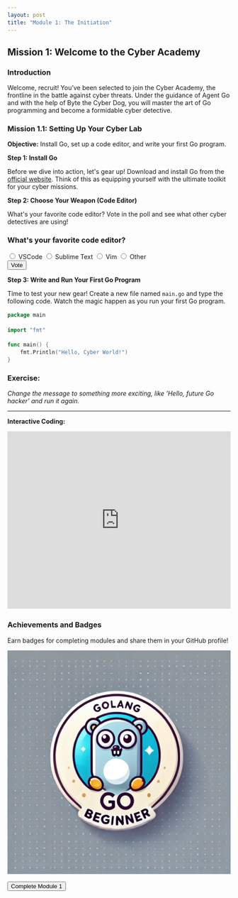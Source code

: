 ```yaml
---
layout: post
title: "Module 1: The Initiation"
---
```


## Mission 1: Welcome to the Cyber Academy

### Introduction

Welcome, recruit! You’ve been selected to join the Cyber Academy, the frontline in the battle against cyber threats. Under the guidance of Agent Go and with the help of Byte the Cyber Dog, you will master the art of Go programming and become a formidable cyber detective.

### Mission 1.1: Setting Up Your Cyber Lab

**Objective:** Install Go, set up a code editor, and write your first Go program.

**Step 1: Install Go**

Before we dive into action, let's gear up! Download and install Go from the [official website](https://golang.org/dl/). Think of this as equipping yourself with the ultimate toolkit for your cyber missions.

**Step 2: Choose Your Weapon (Code Editor)**

What's your favorite code editor? Vote in the poll and see what other cyber detectives are using!

<div id="poll">
  <h3>What's your favorite code editor?</h3>
  <form>
    <label class="poll-option">
      <input type="radio" id="vscode" name="editor" value="VSCode">
      <span>VSCode</span>
    </label>
    <label class="poll-option">
      <input type="radio" id="sublime" name="editor" value="Sublime Text">
      <span>Sublime Text</span>
    </label>
    <label class="poll-option">
      <input type="radio" id="vim" name="editor" value="Vim">
      <span>Vim</span>
    </label>
    <label class="poll-option">
      <input type="radio" id="other" name="editor" value="Other">
      <span>Other</span>
    </label>
    <br>
    <input type="button" value="Vote" onclick="submitPoll()">
  </form>
  <div id="poll-results" style="display:none;">
    <h4>Poll Results</h4>
    <ul>
      <li>VSCode: <span id="result-vscode">0</span> votes</li>
      <li>Sublime Text: <span id="result-sublime">0</span> votes</li>
      <li>Vim: <span id="result-vim">0</span> votes</li>
      <li>Other: <span id="result-other">0</span> votes</li>
    </ul>
  </div>
</div>

<script>
  function submitPoll() {
    var radios = document.getElementsByName('editor');
    var selected = '';
    for (var i = 0; i < radios.length; i++) {
      if (radios[i].checked) {
        selected = radios[i].value;
        break;
      }
    }
    if (selected) {
      localStorage.setItem('favoriteEditor', selected);
      alert('Thank you for voting for ' + selected + '!');
    } else {
      alert('Please select an option before voting.');
    }
  }

  // On page load, check if the user has already voted
  document.addEventListener('DOMContentLoaded', (event) => {
    var favoriteEditor = localStorage.getItem('favoriteEditor');
    if (favoriteEditor) {
      alert('You have already voted for ' + favoriteEditor);
    }
  });
</script>


**Step 3: Write and Run Your First Go Program**

Time to test your new gear! Create a new file named `main.go` and type the following code. Watch the magic happen as you run your first Go program.

```go
package main

import "fmt"

func main() {
    fmt.Println("Hello, Cyber World!")
}
```

### Exercise:

*Change the message to something more exciting, like 'Hello, future Go hacker' and run it again.*

---------------------------------------------------------------------

**Interactive Coding:**

<iframe height="400px" width="100%" src="https://replit.com/@Dyst0rti0n/go-lesson-1?lite=true" scrolling="no" frameborder="no" allowtransparency="true" allowfullscreen="true"></iframe>

### Achievements and Badges

Earn badges for completing modules and share them in your GitHub profile!

![Beginner Badge](../../../assets/images/golang/beginner_badge.jpg)

<button id="complete-module1">Complete Module 1</button>

<script>
    document.getElementById('complete-module1').addEventListener('click', function() {
        localStorage.setItem('module1Completed', true);
        alert('Module 1 completed! You can now access Module 2.');
    });
</script>